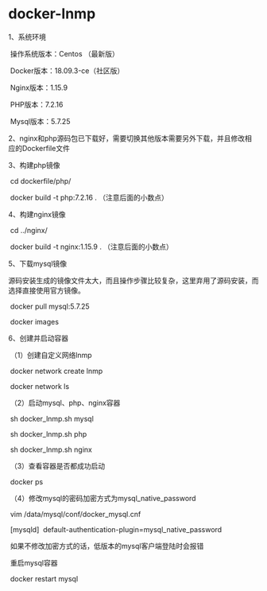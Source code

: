# docker-lnmp
1、系统环境

​	操作系统版本：Centos （最新版）

​	Docker版本：18.09.3-ce（社区版）

​	Nginx版本：1.15.9

​	PHP版本：7.2.16

​	Mysql版本：5.7.25

2、nginx和php源码包已下载好，需要切换其他版本需要另外下载，并且修改相应的Dockerfile文件

3、构建php镜像

​	cd dockerfile/php/

​	docker build -t php:7.2.16 .	（注意后面的小数点）

4、构建nginx镜像

​	cd ../nginx/

​	docker build -t nginx:1.15.9 .	（注意后面的小数点）

5、下载mysql镜像

​	源码安装生成的镜像文件太大，而且操作步骤比较复杂，这里弃用了源码安装，而选择直接使用官方镜像。

​	docker pull mysql:5.7.25

​	docker images

6、创建并启动容器

​	（1）创建自定义网络lnmp

​		docker network create lnmp

​		docker network ls

​	（2）启动mysql、php、nginx容器

​		sh docker_lnmp.sh mysql

​		sh docker_lnmp.sh php

​		sh docker_lnmp.sh nginx

​	（3）查看容器是否都成功启动

​		docker ps

​	（4）修改mysql的密码加密方式为mysql_native_password

​		vim /data/mysql/conf/docker_mysql.cnf

​			[mysqld]
​			default-authentication-plugin=mysql_native_password	

​		如果不修改加密方式的话，低版本的mysql客户端登陆时会报错

​		重启mysql容器

​		docker restart mysql



​	

